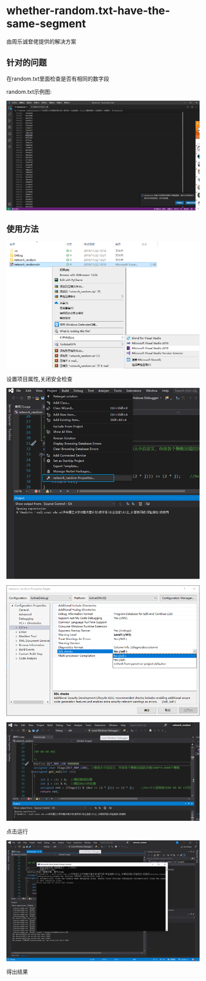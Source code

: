 # whether-random.txt-have-the-same-segment

由周乐诚奆佬提供的解决方案

## 针对的问题

在random.txt里面检查是否有相同的数字段

random.txt示例图:

![1574396875908](README.assets/1574396875908.png)

## 使用方法

![1574396643688](README.assets/1574396643688.png)

设置项目属性,关闭安全检查

![1574396701764](README.assets/1574396701764.png)

![1574396723386](README.assets/1574396723386.png)

![1574396741155](README.assets/1574396741155.png)

点击运行

![1574396762697](README.assets/1574396762697.png)

得出结果